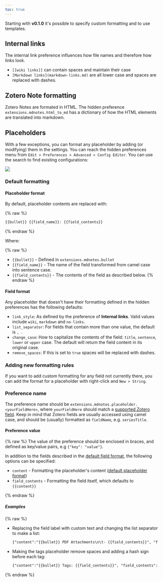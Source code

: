 ```yaml
---
toc: true
---
```


Starting with **v0.1.0** it's possible to specify custom formatting and to use templates.

## Internal links

The internal link preference influences how file names and therefore how links look.
- `[[wiki links]]` can contain spaces and maintain their case
- `[Markdown links](markdown-links.md)` are all lower case and spaces are replaced with dashes.

## Zotero Note formatting

Zotero Notes are formated in HTML. The hidden preference `extensions.mdnotes.html_to_md` has a dictionary of how the HTML elements are translated into markdown.


## Placeholders

With a few exceptions, you can format any placeholder by adding (or modifying) them in the settings. You can reach the hidden preferences menu from `Edit > Preferences > Advanced > Config Editor`. You can use the search to find existing configurations:

![](./config-editor.png)

### Default formatting

#### Placeholder format

By default, placeholder contents are replaced with:

{% raw %}
```markdown
{{bullet}} {{field_name}}: {{field_contents}}
```
{% endraw %}

Where:

{% raw %}
- `{{bullet}}` - Defined in `extensions.mdnotes.bullet`
- `{{field_name}}` - The name of the field transformed from camel case into sentence case.
- `{{field_contents}}` - The contents of the field as described below.
{% endraw %}

#### Field format

Any placeholder that doesn't have their formatting defined in the hidden preferences has the following defaults:

- `link_style`: As defined by the preference of **Internal links**. Valid values include `wiki`, `markdown` and `no-links`.
- `list_separator`: For fields that contain more than one value, the default is `, `.
- `change_case`: How to capitalize the contents of the field: `title`, `sentence`, `lower` or `upper` case. The default will return the field content in its original case.
- `remove_spaces`: If this is set to `true` spaces will be replaced with dashes.

### Adding new formatting rules

If you want to add custom formatting for any field not currently there, you can add the format for a placeholder with right-click and `New > String`.

### Preference name
The preference name should be `extensions.mdnotes.placeholder.<yourFieldHere>`, where `yourFieldHere` should match a [supported Zotero field](https://www.zotero.org/support/kb/item_types_and_fields). Keep in mind that Zotero fields are usually accessed using camel case, and should be (usually) formatted as `fieldName`, e.g. `seriesTitle`.

#### Preference value

{% raw %}
The value of the preference should be enclosed in braces, and defined as key/value pairs, e.g `{"key": "value"}`.

In addition to the fields described in the [default field format](#field-format), the following options can be specified:

- `content` - Formatting the placeholder's content ([default placeholder format](#placeholder-format))
- `field_contents` - Formatting the field itself, which defaults to `{{content}}`

{% endraw %}

##### Examples

{% raw %}

- Replacing the field label with custom text and changing the list separator to make a list:
    ```markdown
    {"content":"{{bullet}} PDF Attachments\n\t- {{field_contents}}", "field_contents": "{{content}}", "list_separator": "\n\t- "}
    ```
- Making the tags placeholder remove spaces and adding a hash sign before each tag:
    ```markdown
    {"content":"{{bullet}} Tags: {{field_contents}}", "field_contents": "#{{content}}", "link_style": "no-links", "list_separator": ", ", "remove_spaces": "true"}
    ```

{% endraw %}
